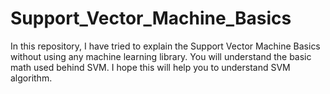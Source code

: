 # Support_Vector_Machine_Basics
In this repository, I have tried to explain the Support Vector Machine Basics without using any machine learning library. You will understand the basic math used behind SVM. I hope this will help you to understand SVM algorithm.
